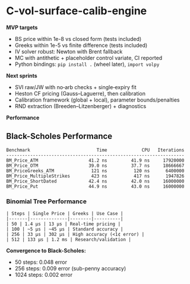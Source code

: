 # C-vol-surface-calib-engine

**MVP targets**
- BS price within 1e-8 vs closed form (tests included)
- Greeks within 1e-5 vs finite difference (tests included)
- IV solver robust: Newton with Brent fallback
- MC with antithetic + placeholder control variate, CI reported
- Python bindings: `pip install .` (wheel later), `import volpy`


**Next sprints**
- SVI raw/JW with no‑arb checks + single‑expiry fit
- Heston CF pricing (Gauss–Laguerre), then calibration
- Calibration framework (global + local), parameter bounds/penalties
- RND extraction (Breeden–Litzenberger) + diagnostics

**Performance**

## Black-Scholes Performance
```
Benchmark                         Time             CPU   Iterations
-------------------------------------------------------------------
BM_Price_ATM                   41.2 ns         41.9 ns     17920000
BM_Price_OTM                   39.0 ns         37.7 ns     18666667
BM_PriceGreeks_ATM              121 ns          120 ns      6400000
BM_Price_MultipleStrikes        423 ns          417 ns      1947826
BM_Price_ShortDated            42.4 ns         42.0 ns     16000000
BM_Price_Put                   44.9 ns         43.0 ns     16000000
```

### Binomial Tree Performance
```
| Steps | Single Price | Greeks | Use Case |
|-------|--------------|--------|----------|
| 50 | 1.4 μs | 13 μs | Real-time pricing |
| 100 | ~5 μs | ~45 μs | Standard accuracy |
| 256 | 33 μs | 302 μs | High accuracy (<1¢ error) |
| 512 | 133 μs | 1.2 ms | Research/validation |
```

**Convergence to Black-Scholes:**
- 50 steps: 0.048 error
- 256 steps: 0.009 error (sub-penny accuracy)
- 1024 steps: 0.002 error
